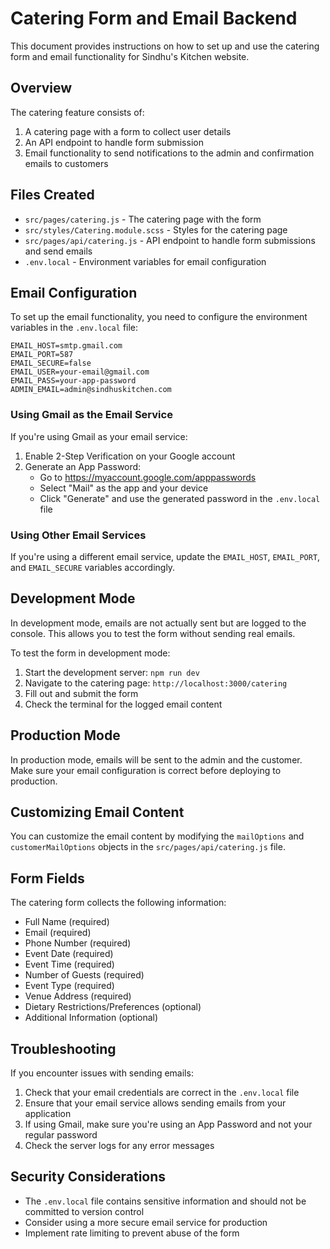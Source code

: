 # Catering Form and Email Backend

This document provides instructions on how to set up and use the catering form and email functionality for Sindhu's Kitchen website.

## Overview

The catering feature consists of:

1. A catering page with a form to collect user details
2. An API endpoint to handle form submission
3. Email functionality to send notifications to the admin and confirmation emails to customers

## Files Created

- `src/pages/catering.js` - The catering page with the form
- `src/styles/Catering.module.scss` - Styles for the catering page
- `src/pages/api/catering.js` - API endpoint to handle form submissions and send emails
- `.env.local` - Environment variables for email configuration

## Email Configuration

To set up the email functionality, you need to configure the environment variables in the `.env.local` file:

```
EMAIL_HOST=smtp.gmail.com
EMAIL_PORT=587
EMAIL_SECURE=false
EMAIL_USER=your-email@gmail.com
EMAIL_PASS=your-app-password
ADMIN_EMAIL=admin@sindhuskitchen.com
```

### Using Gmail as the Email Service

If you're using Gmail as your email service:

1. Enable 2-Step Verification on your Google account
2. Generate an App Password:
   - Go to https://myaccount.google.com/apppasswords
   - Select "Mail" as the app and your device
   - Click "Generate" and use the generated password in the `.env.local` file

### Using Other Email Services

If you're using a different email service, update the `EMAIL_HOST`, `EMAIL_PORT`, and `EMAIL_SECURE` variables accordingly.

## Development Mode

In development mode, emails are not actually sent but are logged to the console. This allows you to test the form without sending real emails.

To test the form in development mode:

1. Start the development server: `npm run dev`
2. Navigate to the catering page: `http://localhost:3000/catering`
3. Fill out and submit the form
4. Check the terminal for the logged email content

## Production Mode

In production mode, emails will be sent to the admin and the customer. Make sure your email configuration is correct before deploying to production.

## Customizing Email Content

You can customize the email content by modifying the `mailOptions` and `customerMailOptions` objects in the `src/pages/api/catering.js` file.

## Form Fields

The catering form collects the following information:

- Full Name (required)
- Email (required)
- Phone Number (required)
- Event Date (required)
- Event Time (required)
- Number of Guests (required)
- Event Type (required)
- Venue Address (required)
- Dietary Restrictions/Preferences (optional)
- Additional Information (optional)

## Troubleshooting

If you encounter issues with sending emails:

1. Check that your email credentials are correct in the `.env.local` file
2. Ensure that your email service allows sending emails from your application
3. If using Gmail, make sure you're using an App Password and not your regular password
4. Check the server logs for any error messages

## Security Considerations

- The `.env.local` file contains sensitive information and should not be committed to version control
- Consider using a more secure email service for production
- Implement rate limiting to prevent abuse of the form
